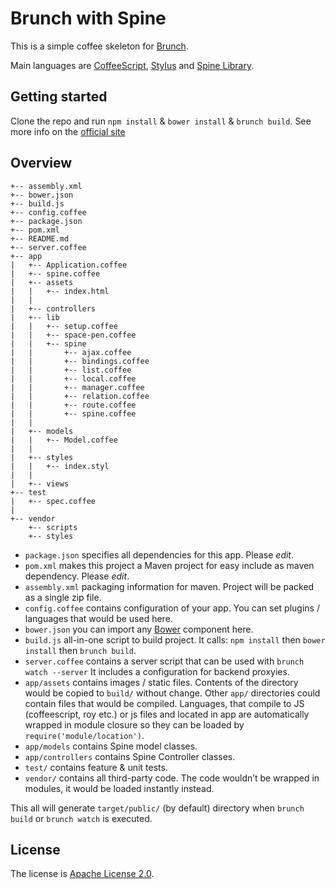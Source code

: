 # Brunch with Spine
This is a simple coffee skeleton for [Brunch](http://brunch.io/).

Main languages are [CoffeeScript](http://coffeescript.org/),
[Stylus](http://learnboost.github.com/stylus/) and
[Spine Library](http://spinejs.com/).

## Getting started

Clone the repo and run `npm install` & `bower install` & `brunch build`.
See more info on the [official site](http://brunch.io)

## Overview

    +-- assembly.xml
    +-- bower.json
    +-- build.js
    +-- config.coffee
    +-- package.json
    +-- pom.xml
    +-- README.md
    +-- server.coffee
    +-- app
    |   +-- Application.coffee
    |   +-- spine.coffee
    |   +-- assets
    |   |   +-- index.html
    |   |
    |   +-- controllers
    |   +-- lib
    |   |   +-- setup.coffee
    |   |   +-- space-pen.coffee
    |   |   +-- spine
    |   |       +-- ajax.coffee
    |   |       +-- bindings.coffee
    |   |       +-- list.coffee
    |   |       +-- local.coffee
    |   |       +-- manager.coffee
    |   |       +-- relation.coffee
    |   |       +-- route.coffee
    |   |       +-- spine.coffee
    |   |
    |   +-- models
    |   |   +-- Model.coffee
    |   |
    |   +-- styles
    |   |   +-- index.styl
    |   |
    |   +-- views
    +-- test
    |   +-- spec.coffee
    |
    +-- vendor
        +-- scripts
        +-- styles

* `package.json` specifies all dependencies for this app. Please _edit_.
* `pom.xml` makes this project a Maven project for easy include as maven 
dependency. Please _edit_.
* `assembly.xml` packaging information for maven. Project will be packed 
as a single zip file.
* `config.coffee` contains configuration of your app. You can set plugins /
languages that would be used here.
* `bower.json` you can import any [Bower](http://bower.io/) component here.
* `build.js` all-in-one script to build project. It calls: `npm install` then `bower install` then `brunch build`.
* `server.coffee` contains a server script that can be used with `brunch watch --server`
It includes a configuration for backend proxyies.
* `app/assets` contains images / static files. Contents of the directory would
be copied to `build/` without change.
Other `app/` directories could contain files that would be compiled. Languages,
that compile to JS (coffeescript, roy etc.) or js files and located in app are
automatically wrapped in module closure so they can be loaded by
`require('module/location')`.
* `app/models` contains Spine model classes.
* `app/controllers` contains Spine Controller classes.
* `test/` contains feature & unit tests.
* `vendor/` contains all third-party code. The code wouldn’t be wrapped in
modules, it would be loaded instantly instead.

This all will generate `target/public/` (by default) directory when `brunch build` or `brunch watch` is executed.

## License

The license is [Apache License 2.0](http://www.apache.org/licenses/LICENSE-2.0).

